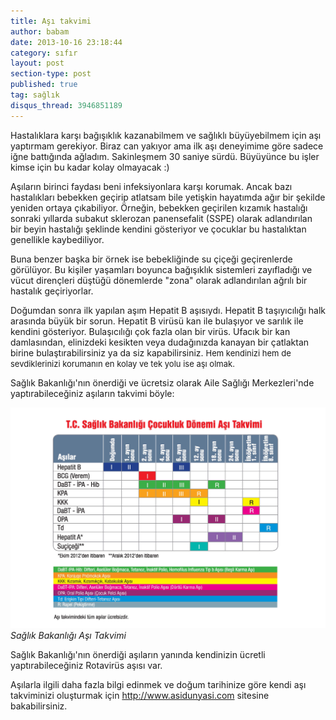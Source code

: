 ```yaml
---
title: Aşı takvimi
author: babam
date: 2013-10-16 23:18:44
category: sıfır
layout: post
section-type: post
published: true
tag: sağlık
disqus_thread: 3946851189
---
```


Hastalıklara karşı bağışıklık kazanabilmem ve sağlıklı büyüyebilmem için aşı yaptırmam gerekiyor. Biraz can yakıyor ama ilk aşı deneyimime göre sadece iğne battığında ağladım. Sakinleşmem 30 saniye sürdü. Büyüyünce bu işler kimse için bu kadar kolay olmayacak :)

Aşıların birinci faydası beni infeksiyonlara karşı korumak. Ancak bazı hastalıkları bebekken geçirip atlatsam bile yetişkin hayatımda ağır bir şekilde yeniden ortaya çıkabiliyor. Örneğin, bebekken geçirilen kızamık hastalığı sonraki yıllarda subakut sklerozan panensefalit (SSPE) olarak adlandırılan bir beyin hastalığı şeklinde kendini gösteriyor ve çocuklar bu hastalıktan genellikle kaybediliyor.

Buna benzer başka bir örnek ise bebekliğinde su çiçeği geçirenlerde görülüyor. Bu kişiler yaşamları boyunca bağışıklık sistemleri zayıfladığı ve vücut dirençleri düştüğü dönemlerde "zona" olarak adlandırılan ağrılı bir hastalık geçiriyorlar.

Doğumdan sonra ilk yapılan aşım Hepatit B aşısıydı. Hepatit B taşıyıcılığı halk arasında büyük bir sorun. Hepatit B virüsü kan ile bulaşıyor ve sarılık ile kendini gösteriyor. Bulaşıcılığı çok fazla olan bir virüs. Ufacık bir kan damlasından, elinizdeki kesikten veya dudağınızda kanayan bir çatlaktan birine bulaştırabilirsiniz ya da siz kapabilirsiniz. </span><span style="font-size: 13px;">Hem kendinizi hem de sevdiklerinizi korumanın en kolay ve tek yolu ise aşı olmak.

Sağlık Bakanlığı'nın önerdiği ve ücretsiz olarak Aile Sağlığı Merkezleri'nde yaptırabileceğiniz aşıların takvimi böyle:

![Sağlık Bakanlığı Aşı Takvimi](/img/posts/asi_takvimi.jpg)
*Sağlık Bakanlığı Aşı Takvimi*

Sağlık Bakanlığı'nın önerdiği aşıların yanında kendinizin ücretli yaptırabileceğiniz Rotavirüs aşısı var.

Aşılarla ilgili daha fazla bilgi edinmek ve doğum tarihinize göre kendi aşı takviminizi oluşturmak için <a title="http://www.asidunyasi.com" href="http://www.asidunyasi.com" target="_blank">http://www.asidunyasi.com</a> sitesine bakabilirsiniz.
